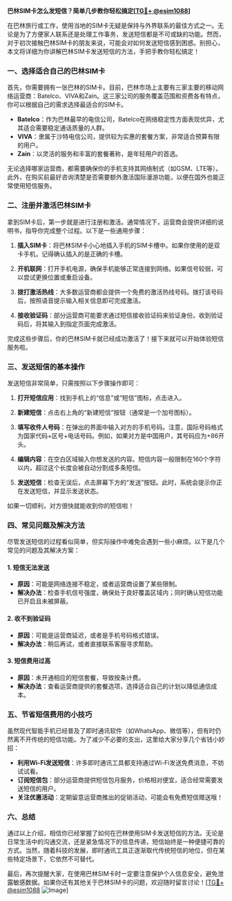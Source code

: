**巴林SIM卡怎么发短信？简单几步教你轻松搞定[[TG💪+ @esim1088](https://t.me/s/esim1088)]**

在巴林旅行或工作，使用当地的SIM卡无疑是保持与外界联系的最佳方式之一。无论是为了方便家人联系还是处理工作事务，发送短信都是不可或缺的功能。然而，对于初次接触巴林SIM卡的朋友来说，可能会对如何发送短信感到困惑。别担心，本文将详细为你讲解巴林SIM卡发送短信的方法，手把手教你轻松搞定！

### 一、选择适合自己的巴林SIM卡

首先，你需要拥有一张巴林的SIM卡。目前，巴林市场上主要有三家主要的移动网络运营商：Batelco、VIVA和Zain。这三家公司的服务覆盖范围和资费各有特点，你可以根据自己的需求选择最适合的SIM卡。

- **Batelco**：作为巴林最早的电信公司，Batelco在网络稳定性方面表现优异，尤其适合需要稳定通话质量的人群。
- **VIVA**：隶属于沙特电信公司，提供较为实惠的套餐方案，非常适合预算有限的用户。
- **Zain**：以灵活的服务和丰富的套餐著称，是年轻用户的首选。

无论选择哪家运营商，都需要确保你的手机支持其网络制式（如GSM、LTE等）。此外，在购买前最好咨询清楚是否需要额外激活国际漫游功能，以便在国外也能正常使用短信服务。

### 二、注册并激活巴林SIM卡

拿到SIM卡后，第一步就是进行注册和激活。通常情况下，运营商会提供详细的说明书，指导你完成整个过程。以下是一些通用步骤：

1. **插入SIM卡**：将巴林SIM卡小心地插入手机的SIM卡槽中。如果你使用的是双卡手机，记得确认插入的是正确的卡槽。
   
2. **开机联网**：打开手机电源，确保手机能够正常连接到网络。如果信号较弱，可以尝试更换位置或重启设备。

3. **拨打激活热线**：大多数运营商都会提供一个免费的激活热线号码。拨打该号码后，按照语音提示输入相关信息即可完成激活。

4. **接收验证码**：部分运营商可能要求通过短信接收验证码来验证身份。收到验证码后，将其输入到指定页面完成激活。

完成这些步骤后，你的巴林SIM卡就已经成功激活了！接下来就可以开始体验短信服务啦。

### 三、发送短信的基本操作

发送短信非常简单，只需按照以下步骤操作即可：

1. **打开短信应用**：找到手机上的“信息”或“短信”图标，点击进入。

2. **新建短信**：点击右上角的“新建短信”按钮（通常是一个加号图标）。

3. **填写收件人号码**：在弹出的界面中输入对方的手机号码。注意，国际号码格式为国家代码+区号+电话号码。例如，如果对方是中国用户，其号码应为+86开头。

4. **编辑内容**：在空白区域输入你想发送的内容。短信内容一般限制在160个字符以内，超过这个长度会被自动分割成多条短信。

5. **发送短信**：检查无误后，点击屏幕下方的“发送”按钮。此时，系统会提示你正在发送短信，并显示发送状态。

如果一切顺利，对方很快就能收到你的短信啦！

### 四、常见问题及解决方法

尽管发送短信的过程看似简单，但实际操作中难免会遇到一些小麻烦。以下是几个常见的问题及其解决方案：

#### 1. 短信无法发送
   - **原因**：可能是网络连接不稳定，或者运营商设置了某些限制。
   - **解决办法**：检查手机信号强度，确保处于良好覆盖区域内；同时确认短信功能已开启且未被屏蔽。

#### 2. 收不到验证码
   - **原因**：可能是运营商延迟，或者是手机号码格式错误。
   - **解决办法**：稍后再试，或者直接联系客服寻求帮助。

#### 3. 短信费用过高
   - **原因**：未开通相应的短信套餐，导致按条计费。
   - **解决办法**：查看运营商提供的套餐选项，选择适合自己的计划以降低通信成本。

### 五、节省短信费用的小技巧

虽然现代智能手机已经普及了即时通讯软件（如WhatsApp、微信等），但有时仍然离不开传统的短信功能。为了减少不必要的支出，这里给大家分享几个省钱小妙招：

- **利用Wi-Fi发送短信**：许多即时通讯工具都支持通过Wi-Fi发送免费消息，不妨试试看。
- **订阅短信包**：部分运营商提供短信包月服务，价格相对便宜，适合经常需要发送短信的用户。
- **关注优惠活动**：定期留意运营商推出的促销活动，可能会有免费短信赠送哦！

### 六、总结

通过以上介绍，相信你已经掌握了如何在巴林使用SIM卡发送短信的方法。无论是日常生活中的沟通交流，还是紧急情况下的信息传递，短信始终是一种便捷可靠的方式。当然，随着科技的发展，即时通讯工具正逐渐取代传统短信的地位，但在某些特定场景下，它依然不可替代。

最后，再次提醒大家，在使用巴林SIM卡时一定要注意保护个人信息安全，避免泄露敏感数据。如果你还有其他关于巴林SIM卡的问题，欢迎随时留言讨论！[[TG💪+ @esim1088](https://t.me/s/esim1088) ![Image](https://i.postimg.cc/4NQfJmqS/Snipaste-2025-05-13-00-14-12.png)]